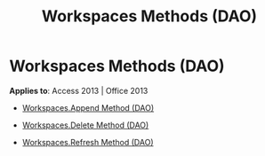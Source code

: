 ﻿---
title: Workspaces Methods (DAO)
TOCTitle: Methods
ms:assetid: f664a3b9-e381-4eb7-8abf-314b71be9fb7
ms:mtpsurl: https://msdn.microsoft.com/library/Dn180120(v=office.15)
ms:contentKeyID: 52075069
ms.date: 09/18/2015
mtps_version: v=office.15
---

# Workspaces Methods (DAO)


**Applies to**: Access 2013 | Office 2013



  - [Workspaces.Append Method (DAO)](workspaces-append-method-dao.md)

  - [Workspaces.Delete Method (DAO)](workspaces-delete-method-dao.md)

  - [Workspaces.Refresh Method (DAO)](workspaces-refresh-method-dao.md)

